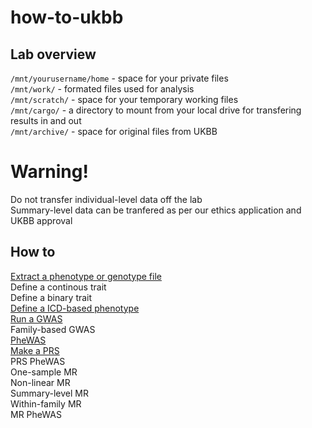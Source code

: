 # how-to-ukbb

## Lab overview   
`/mnt/yourusername/home` - space for your private files   
`/mnt/work/` - formated files used for analysis    
`/mnt/scratch/` - space for your temporary working files    
`/mnt/cargo/` - a directory to mount from your local drive for transfering results in and out    
`/mnt/archive/` - space for original files from UKBB

# Warning!
Do not transfer individual-level data off the lab    
Summary-level data can be tranfered as per our ethics application and UKBB approval   

## How to   
[Extract a phenotype or genotype file](extract/extract.md)         
Define a continous trait     
Define a binary trait    
[Define a ICD-based phenotype](define/README.md)  
[Run a GWAS](launch-ukbb-gwas/README.md)  
Family-based GWAS     
[PheWAS](UKBpheWAS/README.md)   
[Make a PRS](https://github.com/hunt-genes/how-to-ukbb/tree/main/make_prs)    
PRS PheWAS     
One-sample MR     
Non-linear MR     
Summary-level MR     
Within-family MR     
MR PheWAS       
